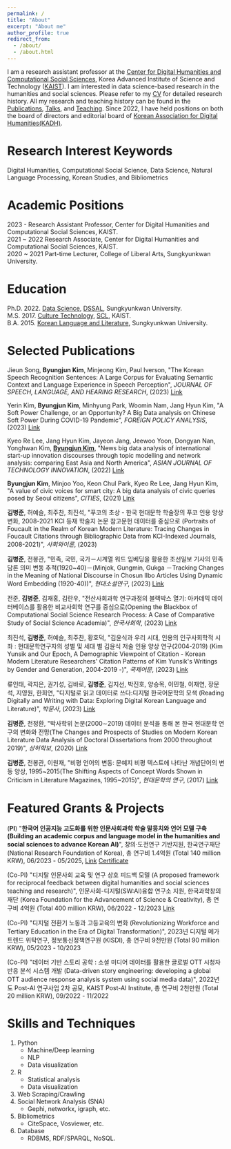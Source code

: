 ```yaml
---
permalink: /
title: "About"
excerpt: "About me"
author_profile: true
redirect_from: 
  - /about/
  - /about.html
---
```


I am a research assistant professor at the <a href="https://dhcss.kaist.ac.kr/" target="_blank">Center for Digital Humanities and Computational Social Sciences</a>, Korea Advanced Institute of Science and Technology (<a href="https://www.kaist.ac.kr/en/" target="_blank">KAIST</a>). I am interested in data science-based research in the humanities and social sciences. Please refer to my <a href="http://byungjunkim.github.io/files/ByungjunKim_CV.pdf" target="_blank">CV</a> for detailed research history. All my research and teaching history can be found in the <a href="http://byungjunkim.github.io/publications/" target="_blank">Publications</a>, <a href="http://byungjunkim.github.io/talks/" target="_blank">Talks</a>, and <a href="http://byungjunkim.github.io/teaching/" target="_blank">Teaching</a>. Since 2022, I have held positions on both the board of directors and editorial board of <a href="https://www.kadh.org/" target="_blank">Korean Association for Digital Humanities(KADH)</a>.

Research Interest Keywords
======
Digital Humanities, Computational Social Science, Data Science, Natural Language Processing, Korean Studies, and Bibliometrics

Academic Positions
======
2023 -  Research Assistant Professor, Center for Digital Humanities and Computational Social Sciences, KAIST.  
2021 ~ 2022 Research Associate, Center for Digital Humanities and Computational Social Sciences, KAIST.  
2020 ~ 2021 Part-time Lecturer, College of Liberal Arts, Sungkyunkwan University.

Education
======
<i class="fas fa-fw fa-graduation-cap"></i> Ph.D. 2022. <a href="http://is.skku.edu/" target="_blank">Data Science</a>, <a href="https://sites.google.com/g.skku.edu/dssal" target="_blank">DSSAL</a>, Sungkyunkwan University.  
<i class="fas fa-fw fa-graduation-cap"></i> M.S. 2017. <a href="https://ct.kaist.ac.kr/" target="_blank">Culture Technology</a>, <a href="https://sociology.kaist.ac.kr/" target="_blank">SCL</a>, KAIST.  
<i class="fas fa-fw fa-graduation-cap"></i> B.A. 2015. <a href="https://skb.skku.edu/korean" target="_blank">Korean Language and Literature</a>, Sungkyunkwan University.

Selected Publications
======
Jieun Song, **Byungjun Kim**, Minjeong Kim, Paul Iverson, "The Korean Speech Recognition Sentences: A Large Corpus for Evaluating Semantic Context and Language Experience in Speech Perception", *JOURNAL OF SPEECH, LANGUAGE, AND HEARING RESEARCH*, (2023) <a href="https://doi.org/10.1044/2023_JSLHR-23-00137" target="_blank">Link</a>

Yerin Kim, **Byungjun Kim**, Minhyung Park, Woomin Nam, Jang Hyun Kim, "A Soft Power Challenge, or an Opportunity? A Big Data analysis on Chinese Soft Power During COVID-19 Pandemic", *FOREIGN POLICY ANALYSIS*, (2023) <a href=" https://doi.org/10.1093/fpa/orad011" target="_blank">Link</a>

Kyeo Re Lee, Jang Hyun Kim, Jayeon Jang, Jeewoo Yoon, Dongyan Nan, Yonghwan Kim, **<U>Byungjun Kim</U>**, "News big data analysis of international start-up innovation discourses through topic modelling and network analysis: comparing East Asia and North America", *ASIAN JOURNAL OF TECHNOLOGY INNOVATION*, (2022) <a href="https://doi.org/10.1080/19761597.2022.2134154" target="_blank">Link</a>

**Byungjun Kim**, Minjoo Yoo, Keon Chul Park, Kyeo Re Lee, Jang Hyun Kim, "A value of civic voices for smart city: A big data analysis of civic queries posed by Seoul citizens", *CITIES*, (2021) <a href="https://doi.org/10.1016/j.cities.2020.102941" target="_blank">Link</a>

**김병준**, 허예슬, 최주찬, 최진석, "푸코의 초상 - 한국 현대문학 학술장의 푸코 인용 양상 변화, 2008-2021 KCI 등재 학술지 논문 참고문헌 데이터를 중심으로 (Portraits of Foucault in the Realm of Korean Modern Literature: Tracing Changes in Foucault Citations through Bibliographic Data from KCI-Indexed Journals, 2008-2021)", *사회와이론*, (2023)

**김병준**, 전봉관, "민족, 국민, 국가－시계열 워드 임베딩을 활용한 조선일보 기사의 민족 담론 의미 변동 추적(1920~40)－(Minjok, Gungmin, Gukga －Tracking Changes in the Meaning of National Discourse in Chosun Ilbo Articles Using Dynamic Word Embedding (1920-40))", *현대소설연구*, (2023) <a href="https://www.dbpia.co.kr/journal/articleDetail?nodeId=NODE11447796" target="_blank">Link</a>

전준, **김병준**, 김재홍, 김란우, "전산사회과학 연구과정의 블랙박스 열기: 아카데믹 데이터베이스를 활용한 비교사회학 연구를 중심으로(Opening the Blackbox of Computational Social Science Research Process: A Case of Comparative Study of Social Science Academia)", *한국사회학*, (2023) <a href="https://www.kci.go.kr/kciportal/ci/sereArticleSearch/ciSereArtiView.kci?sereArticleSearchBean.artiId=ART002967055" target="_blank">Link</a>

최진석, **김병준**, 허예슬, 최주찬, 황호덕, "김윤식과 우리 시대, 인용의 인구사회학적 시좌 : 현대문학연구자의 성별 및 세대 별 김윤식 저술 인용 양상 연구(2004-2019) (Kim Yunsik and Our Epoch, A Demographic Viewpoint of Citation - Korean Modern Literature Researchers' Citation Patterns of Kim Yunsik's Writings by Gender and Generation, 2004-2019 -)", *국제어문*, (2023) <a href="https://doi.org/10.31147/IALL.96.12" target="_blank">Link</a>

류인태, 곽지은, 권기성, 김바로, **김병준**, 김지선, 박진호, 양승목, 이민철, 이재연, 장문석, 지영원, 한희연, "디지털로 읽고 데이터로 쓰다:디지털 한국어문학의 모색 (Reading Digitally and Writing with Data: Exploring Digital Korean Language and Literature)", *박문사*, (2023) <a href="http://www.riss.kr/link?id=M16738481" target="_blank">Link</a>

**김병준**, 천정환, "박사학위 논문(2000∼2019) 데이터 분석을 통해 본 한국 현대문학 연구의 변화와 전망(The Changes and Prospects of Studies on Modern Korean Literature Data Analysis of Doctoral Dissertations from 2000 throughout 2019)", *상허학보*, (2020) <a href="https://www.kci.go.kr/kciportal/ci/sereArticleSearch/ciSereArtiView.kci?sereArticleSearchBean.artiId=ART002647202" target="_blank">Link</a>

**김병준**, 전봉관, 이원재, "비평 언어의 변동: 문예지 비평 텍스트에 나타난 개념단어의 변동 양상, 1995~2015(The Shifting Aspects of Concept Words Shown in Criticism in Literature Magazines, 1995~2015)", *현대문학의 연구*, (2017) <a href="https://www.kci.go.kr/kciportal/ci/sereArticleSearch/ciSereArtiView.kci?sereArticleSearchBean.artiId=ART002201115" target="_blank">Link</a>

Featured Grants & Projects
======
(**PI**) "**한국어 인공지능 고도화를 위한 인문사회과학 학술 말뭉치와 언어 모델 구축 (Building an academic corpus and language model in the humanities and social sciences to advance Korean AI)**", 창의·도전연구 기반지원, 한국연구재단 (National Research Foundation of Korea), 총 연구비 1.4억원 (Total 140 million KRW), 06/2023 - 05/2025, <a href="https://www.nrf.re.kr/biz/info/info/view?menu_no=378&biz_no=415" target="_blank">Link</a> <a href="http://byungjunkim.github.io/files/NRF_Certificate.pdf" target="_blank">Certificate</a>

(Co-PI) "디지탈 인문사회 교육 및 연구 상호 피드백 모델 (A proposed framework for reciprocal feedback between digital humanities and social sciences teaching and research)", 인문사회-디지털(SW:AI)융합 연구소 지원, 한국과학창의재단 (Korea Foundation for the Advancement of Science & Creativity), 총 연구비 4억원 (Total 400 million KRW), 06/2022 - 12/2023 <a href="https://www.kofac.re.kr/brd/board/386/L/menu/270?brdType=R&thisPage=1&bbIdx=37304" target="_blank">Link</a>

(Co-PI) "디지털 전환기 노동과 고등교육의 변화 (Revolutionizing Workforce and Tertiary Education in the Era of Digital Transformation)", 2023년 디지털 메가트렌드 위탁연구, 정보통신정책연구원 (KISDI), 총 연구비 9천만원 (Total 90 million KRW), 05/2023 - 10/2023

(Co-PI) "데이터 기반 스토리 공학 : 소셜 미디어 데이터를 활용한 글로벌 OTT 시청자 반응 분석 시스템 개발 (Data-driven story engineering: developing a global OTT audience response analysis system using social media data)", 2022년도 Post-AI 연구사업 2차 공모, KAIST Post-AI Institute, 총 연구비 2천만원 (Total 20 million KRW), 09/2022 - 11/2022

Skills and Techniques
======
1. Python
   * Machine/Deep learning
   * NLP
   * Data visualization
2. R
   * Statistical analysis
   * Data visualization
3. Web Scraping/Crawling
4. Social Network Analysis (SNA)
   * Gephi, networkx, igraph, etc.
5. Bibliometrics
   * CiteSpace, Vosviewer, etc.
6. Database
   * RDBMS, RDF/SPARQL, NoSQL.
